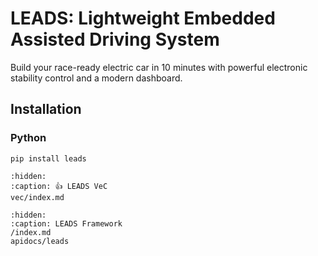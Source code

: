 # LEADS: Lightweight Embedded Assisted Driving System

Build your race-ready electric car in 10 minutes with powerful electronic stability control and a modern dashboard.

## Installation

### Python

```shell
pip install leads
```

```{toctree}
:hidden:
:caption: 👍 LEADS VeC
vec/index.md
```

```{toctree}
:hidden:
:caption: LEADS Framework
/index.md
apidocs/leads
```
